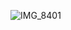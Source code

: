![IMG_8401](https://user-images.githubusercontent.com/69114052/170264894-ed750199-90ad-4139-bcaf-fe2430b5fb01.JPG)
